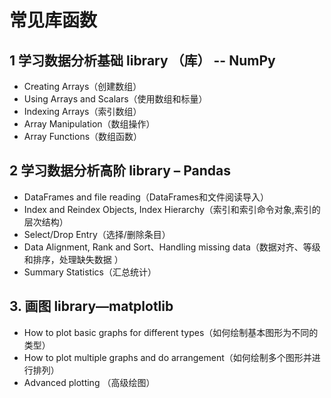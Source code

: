 # 常见库函数

## 1 学习数据分析基础 library （库） -- NumPy

* Creating Arrays（创建数组）
* Using Arrays and Scalars（使用数组和标量）
* Indexing Arrays（索引数组）
* Array Manipulation（数组操作）
* Array Functions（数组函数）

## 2 学习数据分析高阶 library – Pandas

* DataFrames and file reading（DataFrames和文件阅读导入）
* Index and Reindex Objects, Index Hierarchy（索引和索引命令对象,索引的层次结构）
* Select/Drop Entry（选择/删除条目）
* Data Alignment, Rank and Sort、Handling missing data（数据对齐、等级和排序，处理缺失数据 ）
* Summary Statistics（汇总统计）

## 3. 画图 library—matplotlib

* How to plot basic graphs for different types（如何绘制基本图形为不同的类型）
* How to plot multiple graphs and do arrangement（如何绘制多个图形并进行排列）
* Advanced plotting （高级绘图）
